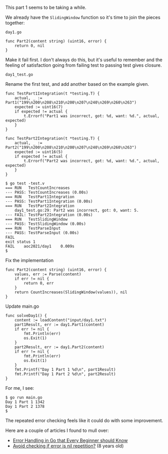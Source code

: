 This part 1 seems to be taking a while.

We already have the `SlidingWindow` function so it's time to join the pieces together:

`day1.go`

```
func Part2(content string) (uint16, error) {
	return 0, nil
}
```

Make it fail first. I don't always do this, but it's useful to remember and the feeling of satisfaction going from failing test to passing test gives closure.

`day1_test.go`

Rename the first test, and add another based on the example given.

```
func TestPart1Integration(t *testing.T) {
	actual, _ := Part1("199\n200\n208\n210\n200\n207\n240\n269\n260\n263")
	expected := uint16(7)
	if expected != actual {
		t.Errorf("Part1 was incorrect, got: %d, want: %d.", actual, expected)
	}
}

func TestPart2Integration(t *testing.T) {
	actual, _ := Part2("199\n200\n208\n210\n200\n207\n240\n269\n260\n263")
	expected := uint16(5)
	if expected != actual {
		t.Errorf("Part2 was incorrect, got: %d, want: %d.", actual, expected)
	}
}
```

```
$ go test -test.v
=== RUN   TestCountIncreases
--- PASS: TestCountIncreases (0.00s)
=== RUN   TestPart1Integration
--- PASS: TestPart1Integration (0.00s)
=== RUN   TestPart2Integration
    day1_test.go:29: Part2 was incorrect, got: 0, want: 5.
--- FAIL: TestPart2Integration (0.00s)
=== RUN   TestSlidingWindow
--- PASS: TestSlidingWindow (0.00s)
=== RUN   TestParseInput
--- PASS: TestParseInput (0.00s)
FAIL
exit status 1
FAIL    aoc2021/day1    0.009s
$ 
```

Fix the implementation

```
func Part2(content string) (uint16, error) {
	values, err := Parse(content)
	if err != nil {
		return 0, err
	}
	return CountIncreases(SlidingWindow(values)), nil
}
```

Update main.go

```
func solveDay1() {
	content := loadContent("input/day1.txt")
	part1Result, err := day1.Part1(content)
	if err != nil {
		fmt.Println(err)
		os.Exit(1)
	}
	part2Result, err := day1.Part2(content)
	if err != nil {
		fmt.Println(err)
		os.Exit(1)
	}
	fmt.Printf("Day 1 Part 1 %d\n", part1Result)
	fmt.Printf("Day 1 Part 2 %d\n", part2Result)
}
```

For me, I see:

```
$ go run main.go
Day 1 Part 1 1342
Day 1 Part 2 1378
$
```

The repeated error checking feels like it could do with some improvement.

Here are a couple of articles I found to mull over:

* [Error Handling in Go that Every Beginner should Know](https://hussachai.medium.com/error-handling-in-go-a-quick-opinionated-guide-9199dd7c7f76)
* [Avoid checking if error is nil repetition?](https://stackoverflow.com/questions/18771569/avoid-checking-if-error-is-nil-repetition) (8 years old)

